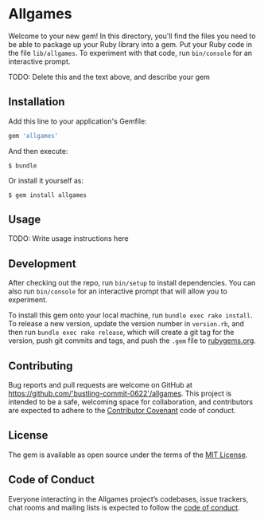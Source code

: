 # Allgames

Welcome to your new gem! In this directory, you'll find the files you need to be able to package up your Ruby library into a gem. Put your Ruby code in the file `lib/allgames`. To experiment with that code, run `bin/console` for an interactive prompt.

TODO: Delete this and the text above, and describe your gem

## Installation

Add this line to your application's Gemfile:

```ruby
gem 'allgames'
```

And then execute:

    $ bundle

Or install it yourself as:

    $ gem install allgames

## Usage

TODO: Write usage instructions here

## Development

After checking out the repo, run `bin/setup` to install dependencies. You can also run `bin/console` for an interactive prompt that will allow you to experiment.

To install this gem onto your local machine, run `bundle exec rake install`. To release a new version, update the version number in `version.rb`, and then run `bundle exec rake release`, which will create a git tag for the version, push git commits and tags, and push the `.gem` file to [rubygems.org](https://rubygems.org).

## Contributing

Bug reports and pull requests are welcome on GitHub at https://github.com/'bustling-commit-0622'/allgames. This project is intended to be a safe, welcoming space for collaboration, and contributors are expected to adhere to the [Contributor Covenant](http://contributor-covenant.org) code of conduct.

## License

The gem is available as open source under the terms of the [MIT License](https://opensource.org/licenses/MIT).

## Code of Conduct

Everyone interacting in the Allgames project’s codebases, issue trackers, chat rooms and mailing lists is expected to follow the [code of conduct](https://github.com/'bustling-commit-0622'/allgames/blob/master/CODE_OF_CONDUCT.md).
